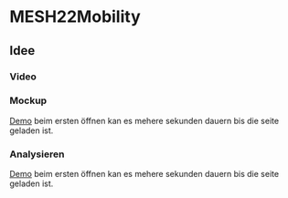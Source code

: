# MESH22Mobility

## Idee


### Video


### Mockup
[Demo](https://www.figma.com/proto/LI2PYmKuQUiLs8Ji1z4Jcx/Mockup?page-id=227%3A760&node-id=227%3A954&viewport=241%2C48%2C0.63&scaling=scale-down&starting-point-node-id=227%3A954&show-proto-sidebar=1) beim ersten öffnen kan es mehere sekunden dauern bis die seite geladen ist.

### Analysieren
[Demo](http://hawk140100-001-site1.ctempurl.com/karlsruhe) beim ersten öffnen kan es mehere sekunden dauern bis die seite geladen ist.